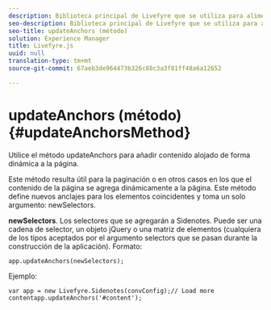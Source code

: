 ```yaml
---
description: Biblioteca principal de Livefyre que se utiliza para alimentar a Livefyre en su sitio.
seo-description: Biblioteca principal de Livefyre que se utiliza para alimentar a Livefyre en su sitio.
seo-title: updateAnchors (método)
solution: Experience Manager
title: Livefyre.js
uuid: null
translation-type: tm+mt
source-git-commit: 67aeb3de964473b326c88c3a3f81ff48a6a12652

---
```



# updateAnchors (método) {#updateAnchorsMethod}

Utilice el método updateAnchors para añadir contenido alojado de forma dinámica a la página.

Este método resulta útil para la paginación o en otros casos en los que el contenido de la página se agrega dinámicamente a la página. Este método define nuevos anclajes para los elementos coincidentes y toma un solo argumento: newSelectors.

**newSelectors**. Los selectores que se agregarán a Sidenotes. Puede ser una cadena de selector, un objeto jQuery o una matriz de elementos (cualquiera de los tipos aceptados por el argumento selectors que se pasan durante la construcción de la aplicación).
Formato:

```
app.updateAnchors(newSelectors);
```

Ejemplo:

```
var app = new Livefyre.Sidenotes(convConfig);// Load more contentapp.updateAnchors('#content');
```
